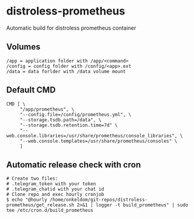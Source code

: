 # distroless-prometheus

Automatic build for distroless prometheus container

## Volumes

```
/app = application folder with /app/<command>
/config = config folder with /config/<app>.ext
/data = data forlder with /data volume mount
```

## Default CMD
```
CMD [ \
     "/app/prometheus", \
     "--config.file=/config/prometheus.yml", \
     "--storage.tsdb.path=/data", \
     "--storage.tsdb.retention.time=7d" \
     "--web.console.libraries=/usr/share/prometheus/console_libraries", \
     "--web.console.templates=/usr/share/prometheus/consoles" \
     ]
```

## Automatic release check with cron
```
# Create two files:
# .telegram_token with your token
# .telegram_chatid with your chat id
# Clone repo and exec hourly cronjob
$ echo "@hourly /home/onkeldom/git-repos/distroless-prometheus/get_release.sh 2>&1 | logger -t build_prometheus" | sudo tee /etc/cron.d/build_prometheus
```
